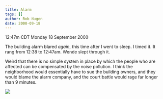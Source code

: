 ```yaml
---
title: Alarm
tags: []
author: Rob Nugen
date: 2000-09-18
---
```


<title></title>
<p class=date>12:47m CDT Monday 18 September 2000

<p>The building alarm blared <em>again</em>, this time after I went to
sleep.  I timed it.  It rang from 12:38 to 12:47am.  Wende slept
through it.

<p>Weird that there is no simple system in place by which the people
who are affected can be compensated by the noise pollution.  I think
the neighborhood would essentially have to sue the building owners,
and they would blame the alarm company, and the court battle would
rage far longer than 9 minutes.

<p><img src='/images/rob/wL-ROB.gif'>

